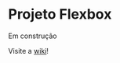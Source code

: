 # Projeto Flexbox

Em construção

Visite a <a href="https://github.com/Daruedo/Flexbox/wiki" target="_blank">wiki</a>!
